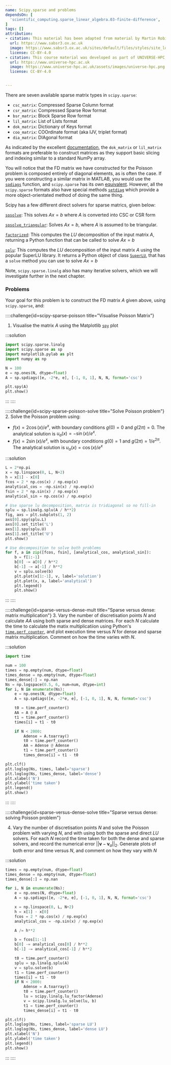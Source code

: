 ```yaml
---
name: Scipy.sparse and problems
dependsOn: [
  'scientific_computing.sparse_linear_algebra.03-finite-difference',
]
tags: []
attribution: 
- citation: This material has been adapted from material by Martin Robinson from the "Scientific Computing" module of the SABS R³ Center for Doctoral Training.
  url: https://www.sabsr3.ox.ac.uk
  image: https://www.sabsr3.ox.ac.uk/sites/default/files/styles/site_logo/public/styles/site_logo/public/sabsr3/site-logo/sabs_r3_cdt_logo_v3_111x109.png
  license: CC-BY-4.0
- citation: This course material was developed as part of UNIVERSE-HPC, which is funded through the SPF ExCALIBUR programme under grant number EP/W035731/1 
  url: https://www.universe-hpc.ac.uk
  image: https://www.universe-hpc.ac.uk/assets/images/universe-hpc.png
  license: CC-BY-4.0


---
```


There are seven available sparse matrix types in `scipy.sparse`:

- `csc_matrix`: Compressed Sparse Column format
- `csr_matrix`: Compressed Sparse Row format
- `bsr_matrix`: Block Sparse Row format
- `lil_matrix`: List of Lists format
- `dok_matrix`: Dictionary of Keys format
- `coo_matrix`: COOrdinate format (aka IJV, triplet format)
- `dia_matrix`: DIAgonal format

As indicated by the excellent 
[documentation](https://docs.scipy.org/doc/scipy/reference/sparse.html), the 
`dok_matrix` or `lil_matrix` formats are preferable to construct matrices as they 
support basic slicing and indexing similar to a standard NumPy array.

You will notice that the FD matrix we have constructed for the Poisson problem is 
composed entirely of diagonal elements, as is often the case. If you were constructing a 
similar matrix in MATLAB, you would use the 
[`spdiags`](https://uk.mathworks.com/help/matlab/ref/spdiags.html) function, and 
`scipy.sparse` has its own 
[equivalent](https://docs.scipy.org/doc/scipy/reference/generated/scipy.sparse.spdiags.html). 
However, all the `scipy.sparse` formats also have special methods 
[`setdiag`](https://docs.scipy.org/doc/scipy/reference/generated/scipy.sparse.lil_matrix.setdiag.html) 
which provide a more object-orientated method of doing the same thing.

Scipy has a few different direct solvers for sparse matrics, given below:
 
[`spsolve`](https://docs.scipy.org/doc/scipy/reference/generated/scipy.sparse.linalg.spsolve.html#scipy.sparse.linalg.spsolve): 
This solves $Ax=b$ where $A$ is converted into CSC or CSR form
 
[`spsolve_triangular`](https://docs.scipy.org/doc/scipy/reference/generated/scipy.sparse.linalg.spsolve_triangular.html#scipy.sparse.linalg.spsolve_triangular): 
Solves $Ax=b$, where $A$ is assumed to be triangular.

 
[`factorized`](https://docs.scipy.org/doc/scipy/reference/generated/scipy.sparse.linalg.factorized.html#scipy.sparse.linalg.factorized): 
This computes the $LU$ decomposition of the input matrix $A$, returning a Python 
function that can be called to solve $Ax = b$

[`splu`](https://docs.scipy.org/doc/scipy/reference/generated/scipy.sparse.linalg.splu.html#scipy.sparse.linalg.splu): 
This computes the $LU$ decomposition of the input matrix $A$ using the popular SuperLU 
library. It returns a Python object of class
[`SuperLU`](https://docs.scipy.org/doc/scipy/reference/generated/scipy.sparse.linalg.SuperLU.html#scipy.sparse.linalg.SuperLU), 
that has a `solve` method you can use to solve $Ax = b$

Note, `scipy.sparse.linalg` also has many iterative solvers, which we will investigate 
further in the next chapter.

### Problems

Your goal for this problem is to construct the FD matrix $A$ given above, using 
`scipy.sparse`, and:

::::challenge{id=scipy-sparse-poisson title="Visualise Poisson Matrix"}

1. Visualise the matrix $A$ using the Matplotlib 
   [`spy`](https://matplotlib.org/3.1.1/api/_as_gen/matplotlib.pyplot.spy.html) plot

:::solution
```python
import scipy.sparse.linalg
import scipy.sparse as sp
import matplotlib.pylab as plt
import numpy as np

N = 100
e = np.ones(N, dtype=float)
A = sp.spdiags([e, -2*e, e], [-1, 0, 1], N, N, format='csc')

plt.spy(A)
plt.show()
```
:::
::::

::::challenge{id=scipy-sparse-poisson-solve title="Solve Poisson problem"}
2. Solve the Poisson problem using:
  - $f(x) = 2 \cos(x) / e^x$, with boundary conditions $g(0) = 0$ and $g(2 \pi)=0$. The 
    analytical solution is  $u_{a}(x) = -\sin(x) / e^x$.
  - $f(x) = 2 \sin(x) / e^x$, with boundary conditions $g(0) = 1$ and $g(2 \pi)=1 / e^{2 
    \pi}$. The analytical solution is  $u_{a}(x) = \cos(x) / e^x$

:::solution
```python
L = 2*np.pi
x = np.linspace(0, L, N+2)
h = x[1] - x[0]
fcos = 2 * np.cos(x) / np.exp(x)
analytical_cos = -np.sin(x) / np.exp(x)
fsin = 2 * np.sin(x) / np.exp(x)
analytical_sin = np.cos(x) / np.exp(x)

# Use sparse lu decomposition, matrix is tridiagonal so no fill-in
splu = sp.linalg.splu(A / h**2)
fig, axs = plt.subplots(1, 2)
axs[0].spy(splu.L)
axs[0].set_title('L')
axs[1].spy(splu.U)
axs[1].set_title('U')
plt.show()

# Use decomposition to solve both problems
for f, a in zip([fcos, fsin], [analytical_cos, analytical_sin]):
    b = f[1:-1]
    b[0] -= a[0] / h**2
    b[-1] -= a[-1] / h**2
    v = splu.solve(b)
    plt.plot(x[1:-1], v, label='solution')
    plt.plot(x, a, label='analytical')
    plt.legend()
    plt.show()
```
:::
::::


::::challenge{id=sparse-versus-dense-mult title="Sparse versus dense: matrix multiplication"}
3. Vary the number of discretisation points $N$ and calculate $AA$ using both sparse and 
   dense matrices. For each $N$ calculate the time to calculate the matix 
   multiplicatiion using Python's 
   [`time.perf_counter`](https://docs.python.org/3/library/time.html#time.perf_counter), 
   and plot execution time versus $N$ for dense and sparse matrix multiplication. 
   Comment on how the time varies with $N$.


:::solution
```python
import time

num = 100
times = np.empty(num, dtype=float)
times_dense = np.empty(num, dtype=float)
times_dense[:] = np.nan
Ns = np.logspace(0.5, 6, num=num, dtype=int)
for i, N in enumerate(Ns):
    e = np.ones(N, dtype=float)
    A = sp.spdiags([e, -2*e, e], [-1, 0, 1], N, N, format='csc')

    t0 = time.perf_counter()
    AA = A @ A
    t1 = time.perf_counter()
    times[i] = t1 - t0

    if N < 2000:
        Adense = A.toarray()
        t0 = time.perf_counter()
        AA = Adense @ Adense
        t1 = time.perf_counter()
        times_dense[i] = t1 - t0

plt.clf()
plt.loglog(Ns, times, label='sparse')
plt.loglog(Ns, times_dense, label='dense')
plt.xlabel('N')
plt.ylabel('time taken')
plt.legend()
plt.show()
```
:::
::::

::::challenge{id=sparse-versus-dense-solve title="Sparse versus dense: solving Poisson problem"}

4. Vary the number of discretisation points $N$ and solve the Poisson problem with 
   varying $N$, and with using both the sparse and direct $LU$ solvers. For each $N$ 
   record the time taken for both the dense and sparse solvers, and record the numerical 
   error $||\mathbf{v} - \mathbf{v}_a||_2$. Generate plots of both error and time versus 
   $N$, and comment on how they vary with $N$

:::solution
```python
times = np.empty(num, dtype=float)
times_dense = np.empty(num, dtype=float)
times_dense[:] = np.nan

for i, N in enumerate(Ns):
    e = np.ones(N, dtype=float)
    A = sp.spdiags([e, -2*e, e], [-1, 0, 1], N, N, format='csc')

    x = np.linspace(0, L, N+2)
    h = x[1] - x[0]
    fcos = 2 * np.cos(x) / np.exp(x)
    analytical_cos = -np.sin(x) / np.exp(x)

    A /= h**2

    b = fcos[1:-1]
    b[0] -= analytical_cos[0] / h**2
    b[-1] -= analytical_cos[-1] / h**2

    t0 = time.perf_counter()
    splu = sp.linalg.splu(A)
    v = splu.solve(b)
    t1 = time.perf_counter()
    times[i] = t1 - t0
    if N < 2000:
        Adense = A.toarray()
        t0 = time.perf_counter()
        lu = scipy.linalg.lu_factor(Adense)
        v = scipy.linalg.lu_solve(lu, b)
        t1 = time.perf_counter()
        times_dense[i] = t1 - t0

plt.clf()
plt.loglog(Ns, times, label='sparse LU')
plt.loglog(Ns, times_dense, label='dense LU')
plt.xlabel('N')
plt.ylabel('time taken')
plt.legend()
plt.show()
```
:::
::::
